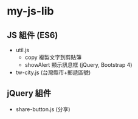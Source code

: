 # my-js-lib

## JS 組件 (ES6)
* util.js
  * copy 複製文字到剪貼簿
  * showAlert 顯示訊息框 (jQuery, Bootstrap 4)
* tw-city.js (台灣縣市+郵遞區號)

## jQuery 組件
* share-button.js (分享)
